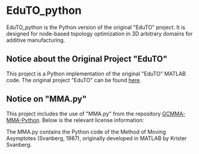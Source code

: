 # EduTO_python

EduTO_python is the Python version of the original "EduTO" project. It is designed for node-based topology optimization in 3D arbitrary domains for additive manufacturing.

## Notice about the Original Project "EduTO"

This project is a Python implementation of the original "EduTO" MATLAB code. The original project "EduTO" can be found [here](https://github.com/gistmeto/EduTO).

## Notice on "MMA.py"

This project includes the use of "MMA.py" from the repository [GCMMA-MMA-Python](https://github.com/arjendeetman/GCMMA-MMA-Python?tab=readme-ov-file). Below is the relevant license information:

The MMA.py contains the Python code of the Method of Moving Asymptotes (Svanberg, 1987), originally developed in MATLAB by Krister Svanberg.
